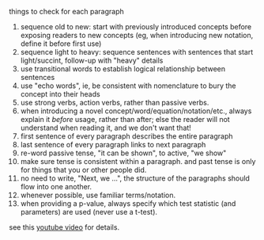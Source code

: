 things to check for each paragraph


1. sequence old to new: start with previously introduced concepts before exposing readers to new concepts (eg, when introducing new notation, define it before first use)
2. sequence light to heavy: sequence sentences with sentences that start light/succint, follow-up with "heavy" details
3. use transitional words to establish logical relationship between sentences
4. use "echo words", ie, be consistent with nomenclature to bury the concept into their heads
5. use strong verbs, action verbs, rather than passive verbs.
9. when introducing a novel concept/word/equation/notation/etc., always explain it *before* usage, rather than after; else the reader will not understand when reading it, and we don't want that!
3. first sentence of every paragraph describes the entire paragraph
3. last sentence of every paragraph links to next paragraph
4. re-word passive tense, "it can be shown", to active, "we show"
5. make sure tense is consistent within a paragraph.  and past tense is only for things that you or other people did.
6. no need to write, "Next, we ...", the structure of the paragraphs should flow into one another.
1. whenever possible, use familiar terms/notation.
1. when providing a p-value, always specify which test statistic (and parameters) are used (never use a t-test).

see this [youtube video](https://www.youtube.com/watch?v=rZxaSMzstB8) for details.

